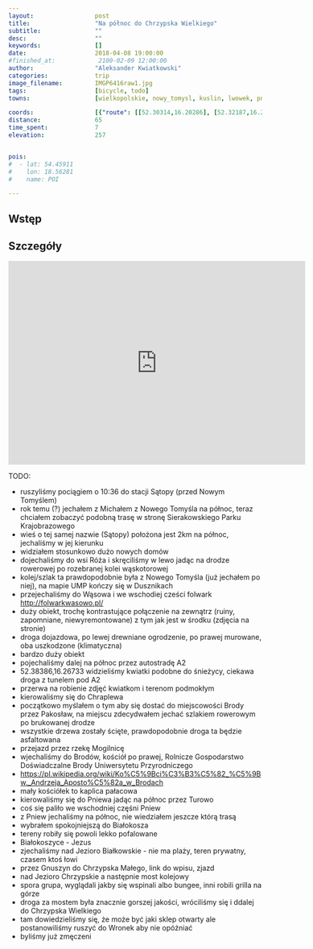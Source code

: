 ```yaml
---
layout:                 post
title:                  "Na północ do Chrzypska Wielkiego"
subtitle:               ""
desc:                   ""
keywords:               []
date:                   2018-04-08 19:00:00
#finished_at:            2100-02-09 12:00:00
author:                 "Aleksander Kwiatkowski"
categories:             trip
image_filename:         IMGP6416raw1.jpg
tags:                   [bicycle, todo]
towns:                  [wielkopolskie, nowy_tomysl, kuslin, lwowek, pniewy, chrzypsko_wielkie, wronki]

coords:                 [{"route": [[52.30314,16.20286], [52.32187,16.21471], [52.34972,16.21582], [52.36544,16.25247], [52.39552,16.28620], [52.40850,16.29015], [52.43112,16.29770], [52.44022,16.29522], [52.45963,16.30311], [52.48216,16.30037], [52.49554,16.28895], [52.50646,16.25033], [52.51702,16.24835], [52.53811,16.25282], [52.57506,16.23685], [52.58987,16.26217], [52.61739,16.23702], [52.62766,16.23093], [52.63110,16.25522], [52.62562,16.25857], [52.64370,16.29298], [52.66567,16.30878], [52.67161,16.30234], [52.69101,16.33315], [52.69726,16.35744], [52.70709,16.37015], [52.70485,16.38542]], "type": "bicycle"}]
distance:               65
time_spent:             7
elevation:              257


pois:
#  - lat: 54.45911
#    lon: 18.56281
#    name: POI

---
```



## Wstęp

## Szczegóły

<iframe height='405' width='590' frameborder='0' allowtransparency='true' scrolling='no' src='https://www.strava.com/activities/1498358790/embed/ba41862f0391844a4824cce0c653eff9a44473a2'></iframe>

TODO:

* ruszyliśmy pociągiem o 10:36 do stacji Sątopy (przed Nowym Tomyślem)
* rok temu (?) jechałem z Michałem z Nowego Tomyśla na północ, teraz chciałem zobaczyć podobną trasę w stronę Sierakowskiego Parku Krajobrazowego
* wieś o tej samej nazwie (Sątopy) położona jest 2km na północ, jechaliśmy w jej kierunku
* widziałem stosunkowo dużo nowych domów
* dojechaliśmy do wsi Róża i skręciliśmy w lewo jadąc na drodze rowerowej po rozebranej kolei wąskotorowej
* kolej/szlak ta prawdopodobnie była z Nowego Tomyśla (już jechałem po niej), na mapie UMP kończy się w Dusznikach
* przejechaliśmy do Wąsowa i we wschodiej cześci folwark http://folwarkwasowo.pl/
* duży obiekt, trochę kontrastujące połączenie na zewnątrz (ruiny, zapomniane, niewyremontowane) z tym jak jest w środku (zdjęcia na stronie)
* droga dojazdowa, po lewej drewniane ogrodzenie, po prawej murowane, oba uszkodzone (klimatyczna)
* bardzo duży obiekt
* pojechaliśmy dalej na północ przez autostradę A2
* 52.38386,16.26733 widzieliśmy kwiatki podobne do śnieżycy, ciekawa droga z tunelem pod A2
* przerwa na robienie zdjęć kwiatkom i terenom podmokłym
* kierowaliśmy się do Chraplewa
* początkowo myślałem o tym aby się dostać do miejscowości Brody przez Pakosław, na miejscu zdecydwałem jechać szlakiem rowerowym po brukowanej drodze
* wszystkie drzewa zostały ścięte, prawdopodobnie droga ta będzie asfaltowana
* przejazd przez rzekę Mogilnicę
* wjechaliśmy do Brodów, kościół po prawej, Rolnicze Gospodarstwo Doświadczalne Brody Uniwersytetu Przyrodniczego
* https://pl.wikipedia.org/wiki/Ko%C5%9Bci%C3%B3%C5%82_%C5%9Bw._Andrzeja_Aposto%C5%82a_w_Brodach
* mały kościółek to kaplica pałacowa
* kierowaliśmy się do Pniewa jadąc na północ przez Turowo
* coś się paliło we wschodniej częśni Pniew
* z Pniew jechaliśmy na północ, nie wiedziałem jeszcze którą trasą
* wybrałem spokojniejszą do Białokosza
* tereny robiły się powoli lekko pofalowane
* Białokoszyce - Jezus
* zjechaliśmy nad Jezioro Białkowskie - nie ma plaży, teren prywatny, czasem ktoś łowi
* przez Gnuszyn do Chrzypska Małego, link do wpisu, zjazd
* nad Jezioro Chrzypskie a następnie most kolejowy
* spora grupa, wyglądali jakby się wspinali albo bungee, inni robili grilla na górze
* droga za mostem była znacznie gorszej jakości, wróciliśmy się i ddalej do Chrzypska Wielkiego
* tam dowiedzieliśmy się, że może być jaki sklep otwarty ale postanowiliśmy ruszyć do Wronek aby nie opóźniać
* byliśmy już zmęczeni



[wiki-brody]: https://pl.wikipedia.org/wiki/Brody_(powiat_nowotomyski)
